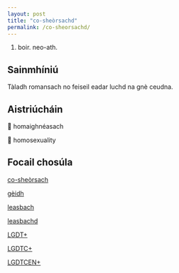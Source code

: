 ```yaml
---
layout: post
title: "co-sheòrsachd"
permalink: /co-sheorsachd/
---
```


1. boir. neo-ath.

## Sainmhíniú

Tàladh romansach no feiseil eadar luchd na gnè ceudna.

## Aistriúcháin

&#x1f3f4;&#xe0067;&#xe0062;&#xe0073;&#xe0063;&#xe0074;&#xe007f; homaighnéasach

&#x1f3f4;&#xe0067;&#xe0062;&#xe0065;&#xe006e;&#xe0067;&#xe007f; homosexuality

## Focail chosúla

[co-sheòrsach](https://faclair.lgbt/co-sheorsach/)

[gèidh](https://faclair.lgbt/geidh/)

[leasbach](https://faclair.lgbt/leasbach/)

[leasbachd](https://faclair.lgbt/leasbachd/)

[LGDT+](https://faclair.lgbt/lgdt/)

[LGDTC+](https://faclair.lgbt/lgdtc/)

[LGDTCEN+](https://faclair.lgbt/lgdtcen/)